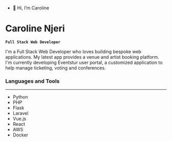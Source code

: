 - 👋 Hi, I’m Caroline

# Caroline Njeri

**`Full Stack Web Developer`**

I'm a Full Stack Web Developer who loves building bespoke web applications. My latest app provides a venue and artist booking platform. I'm currently developing Eventstur user portal, a customized application to help manage ticketing, voting and conferences.


### Languages and Tools

---

- Python
- PHP
- Flask
- Laravel
- Vue.js
- React
- AWS
- Docker
